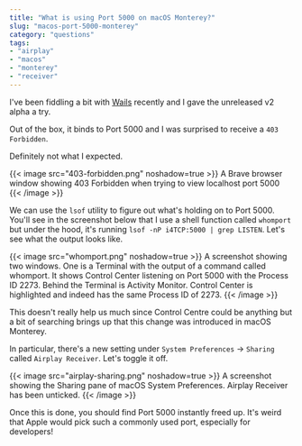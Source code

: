 ```yaml
---
title: "What is using Port 5000 on macOS Monterey?"
slug: "macos-port-5000-monterey"
category: "questions"
tags:
- "airplay"
- "macos"
- "monterey"
- "receiver"
---
```


I've been fiddling a bit with [Wails](https://github.com/wailsapp/wails) recently and I gave the unreleased v2 alpha a try.

Out of the box, it binds to Port 5000 and I was surprised to receive a `403 Forbidden`.

Definitely not what I expected.

{{< image src="403-forbidden.png" noshadow=true >}}
  A Brave browser window showing 403 Forbidden when trying to view localhost port 5000
{{< /image >}}

We can use the `lsof` utility to figure out what's holding on to Port 5000. You'll see in the screenshot below that I use a shell function called `whomport` but under the hood, it's running `lsof -nP i4TCP:5000 | grep LISTEN`. Let's see what the output looks like.

{{< image src="whomport.png" noshadow=true >}}
  A screenshot showing two windows. One is a Terminal with the output of a command called whomport. It shows Control Center listening on Port 5000 with the Process ID 2273. Behind the Terminal is Activity Monitor. Control Center is highlighted and indeed has the same Process ID of 2273.
{{< /image >}}

This doesn't really help us much since Control Centre could be anything but a bit of searching brings up that this change was introduced in macOS Monterey.

In particular, there's a new setting under `System Preferences` -> `Sharing` called `Airplay Receiver`.
Let's toggle it off.

{{< image src="airplay-sharing.png" noshadow=true >}}
  A screenshot showing the Sharing pane of macOS System Preferences. Airplay Receiver has been unticked.
{{< /image >}}

Once this is done, you should find Port 5000 instantly freed up. It's weird that Apple would pick such a commonly used port, especially for developers!